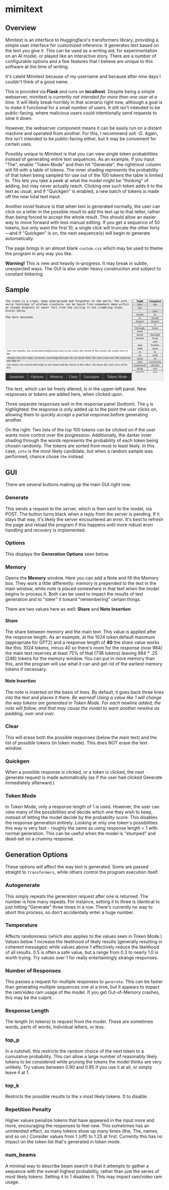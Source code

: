 # mimitext

## Overview

Mimitext is an interface to Huggingface's transformers library, providing a simple user interface for customized inference. It generates text based on the text you give it. This can be used as a writing aid, for experimentation on an AI model, or played like an interactive story. There are a number of configurable options and a few features that I believe are unique to this software at the time of writing.

It's caleld Mimitext because of my username and because after nine days I couldn't think of a good name.

This is provided via **Flask** and runs on **localhost**. Despite being a simple webserver, mimitext is currently *not intended for more than one user at a time.* It will likely break horribly in that scenario right now, although a goal is to make it functional for a small number of users. It still isn't intended to be public-facing, where malicious users could intentionally send requests to slow it down.

However, the webserver component means it can be easily run on a distant machine and operated from another. For this, I recommend *ssh -D*. Again, this isn't intended to be public-facing either, but it may be convenient for certain uses.

Possibly unique to Mimitext is that you can view single token probabilities instead of generating entire text sequences. As an example, if you input "The", enable "Token Mode" and then hit "Generate", the rightmost column will fill with a table of tokens. The inner shading represents the probability of that token being sampled for use out of the 100 tokens the table is limited to. This lets you take a peek at what the model might be "thinking" of adding, but may never actually reach. Clicking one such token adds it to the text as usual, and if "Quickgen" is enabled, a new batch of tokens is made off the new total text input.

Another novel feature is that when text is generated normally, the user can click on a letter in the possible result to add the text *up to* that letter, rather than being forced to accept the whole result. This should allow an easier way to move forward with less manual editing. If you get a sequence of 50 tokens, but only want the first 10, a single click will truncate the other forty—and if "Quickgen" is on, the next sequence(s) will begin to generate automatically.

The page brings in an almost blank `custom.css` which may be used to theme the program in any way you like.

**Warning!** This is new and heavily in-progress. It may break in subtle, unexpected ways. The GUI is also under heavy construction and subject to constant tinkering.

## Sample
![Example](demo/demo_01.png)

The text, which can be freely altered, is in the upper-left panel. New responses or tokens are added here, when clicked upon.

Three separate responses wait in the response panel (bottom). The `g` is highlighted: the response is only added up to the point the user clicks on, allowing them to quickly accept a partial response before generating another.

On the right: Two lists of the top 100 tokens can be clicked on if the user wants more control over the progression. Additionally, the darker inner shading through the words represents the probability of each token being chosen randomly. The tokens are sorted from most to least likely. In this case, `into` is the most likely candidate, but when a random sample was performed, chance chose `the` instead.

## GUI
There are several buttons making up the main GUI right now.

### Generate
This sends a request to the server, which is then sent to the model, via POST. The button turns black when a reply from the server is pending. If it stays that way, it's likely the server encountered an error. It's best to refresh the page and reload the program if this happens until more robust erorr handling and recovery is implemented.

### Options
This displays the **Generation Options** seen below.

### Memory
Opens the **Memory** window. Here you can add a Note and fill the Memory box. They work a little differently: memory is prepended to the text in the main window, while note is placed somewhere in that text when the model begins to process it. Both can be used to impact the results of text generation and to "steer" it toward "remembering" certain things.

There are two values here as well: **Share** and **Note Insertion**

#### Share
The share between memory and the main text. This value is applied after the response length. As an example, at the 1024 token default maximum (appropriate for GPT2) and a response length of **40** the share value works like this: 1024 tokens, minus 40 so there's room for the response (now 984) the main text reserves at least 75% of that (738 tokens) leaving 984 * .25 (246) tokens for the memory window. You can put in more memory than this, and the program will use what it can and get rid of the earliest memory tokens if necessary.

#### Note Insertion
The note is inserted on the basis of lines. By default, it goes back three lines into the text and places it there. *Be warned! Using a value like 1 will change the way tokens are generated in Token Mode. For each newline added, the note will follow, and that may cause the model to want another newline as padding, over and over.*

### Clear
This will erase both the possible responses (below the main text) and the list of possible tokens (in token mode). This does NOT erase the text window.

### Quickgen
When a possible response is clicked, or a token is clicked, the next generate request is made automatically (as if the user had clicked Generate immediately afterward.)

### Token Mode
In Token Mode, only a response length of 1 is used. However, the user can view many of the possibilities and decide which one they wish to keep, instead of letting the model decide by the probability score. This disables the response generation entirely. Looking at only one token's possibilities this way is very fast - roughly the same as using response length = 1 with normal generation. This can be useful when the model is "stumped" and dead-set on a crummy response.

## Generation Options
These options will affect the way text is generated. Some are passed straight to `transformers`, while others control the program execution itself.

### Autogenerate
This simply repeats the generation request after one is returned. The number is how many repeats. For instance, setting it to three is identical to just hitting "Generate" three times in a row. There's currently no way to abort this process, so don't accidentally enter a huge number.

### Temperature
Affects randomness (which also applies to the values seen in Token Mode.)
Values below 1 increase the likelihood of likely results (generally resulting in coherent messages) while values above 1 effectively reduce the likelihood of all results.
0.5 is often a safe value, but a range from 0.3 to nearly 1.0 is worth trying. Try values over 1 for really entertainingly strange responses.

### Number of Responses
This passes a request for multiple responses to `generate`. This can be faster than generating multiple sequences one at a time, but it appears to impact the ram/video ram usage of the model. If you get Out-of-Memory crashes, this may be the culprit.

### Response Length
The length (in tokens) to request from the model. These are sometimes words, parts of words, individual letters, or less.

### top_p
In a nutshell, this restricts the random choice of the next token to a cumulative probability. This can allow a large number of reasonably likely tokens to be considered while pruning the tokens the model thinks are very unlikely. Try values between 0.90 and 0.95 if you use it at all, or simply leave it at 1.

### top_k
Restricts the possible results to the x most likely tokens. 0 to disable.

### Repetition Penalty
Higher values penalize tokens that have appeared in the input more and more, encouraging the responses to feel new. This sometimes has an unintended effect, as many tokens show up many times (the, The, names, and so on.) Consider values from 1 (off) to 1.25 at first.
Currently this has no impact on the token list that's generated in token mode.

### num_beams
A minimal way to describe beam search is that it attempts to gather a sequence with the overall highest probability, rather than just the series of most likely tokens. Setting it to 1 disables it. This may impact ram/video ram usage.
